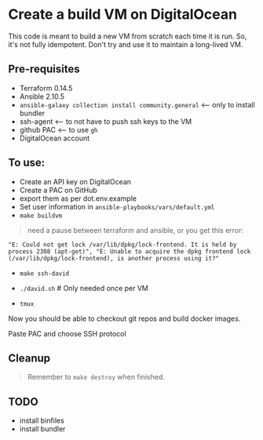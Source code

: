 # Create a build VM on DigitalOcean

This code is meant to build a new VM from scratch each time it is run. So, it's
not fully idempotent. Don't try and use it to maintain a long-lived VM.

## Pre-requisites

* Terraform 0.14.5
* Ansible 2.10.5
* `ansible-galaxy collection install community.general` <-- only to install bundler
* ssh-agent <-- to not have to push ssh keys to the VM
* github PAC <-- to use `gh`
* DigitalOcean account

## To use:

* Create an API key on DigitalOcean
* Create a PAC on GitHub
* export them as per dot.env.example
* Set user information in `ansible-playbooks/vars/default.yml`
* `make buildvm`

> need a pause between terraform and ansible, or you get this error:
```
"E: Could not get lock /var/lib/dpkg/lock-frontend. It is held by process 2308 (apt-get)", "E: Unable to acquire the dpkg frontend lock (/var/lib/dpkg/lock-frontend), is another process using it?"
```

* `make ssh-david`

* `./david.sh` # Only needed once per VM
* `tmux`

Now you should be able to checkout git repos and build docker images.

Paste PAC and choose SSH protocol

## Cleanup

> Remember to `make destroy` when finished.

## TODO

* install binfiles
* install bundler

